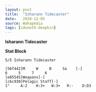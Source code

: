 ```yaml
---
layout: post
title:  "Isharann Tidecaster"
date:   2020-12-05
source: Wahapedia
tags: [idoneth-deepkin]
---
```


**Isharann Tidecaster**

**Stat Block**
```
5/5 Isharann Tidecaster
```

```
[56f442]M     W     B     Sa    [-]
6     5     7     6     
[e85545]Weapons[-]
[c6c930]Pelagic Staff[-]
1"     A:2    H:3+   W:3+   R:-    D:D3  
```


